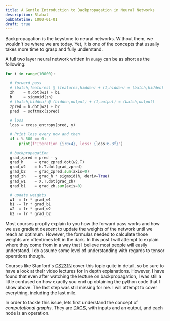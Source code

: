 ```yaml
---
title: A Gentle Introduction to Backpropagation in Neural Networks
description: Blabal
pubDatetime: 1000-01-01
draft: true
---
```


Backpropagation is the keystone to neural networks. Without them, we wouldn't be where we are today. Yet, it is one of the concepts that usually takes more time to grasp and fully understand.

A full two layer neural network written in `numpy` can be as short as the following:

```python
for i in range(10000):

  # forward pass
  # (batch,features) @ (features,hidden) + (1,hidden) = (batch,hidden)
  zh    = X.dot(w1) + b1
  h     = sigmoid(zh)
  # (batch,hidden) @ (hidden,output) + (1,output) = (batch,output)
  zpred = h.dot(w2) + b2
  pred  = softmax(zpred)

  # loss
  loss = cross_entropy(pred, y)

  # Print loss every now and then
  if i % 500 == 0:
      print(f"Iteration {i:0>4}, loss: {loss:6.3f}")

  # backpropagation
  grad_zpred = pred - y
  grad_h     = grad_zpred.dot(w2.T)
  grad_w2    = h.T.dot(grad_zpred)
  grad_b2    = grad_zpred.sum(axis=0)
  grad_zh    = grad_h * sigmoid(h, deriv=True)
  grad_w1    = X.T.dot(grad_zh)
  grad_b1    = grad_zh.sum(axis=0)

  # update weights
  w1 -= lr * grad_w1
  b1 -= lr * grad_b1
  w2 -= lr * grad_w2
  b2 -= lr * grad_b2
```

Most courses proptly explain to you how the forward pass works and how we use gradient descent to update the weights of the network until we reach an optimum. However, the formulas needed to calculate those weights are oftentimes left in the dark. In this post I will attempt to explain where they come from in a way that I believe most people will easily understand. I do assume some level of understanding with regards to tensor operations though.

Courses like Stanford's [CS231N](http://cs231n.stanford.edu/syllabus.html) cover this topic quite in detail, so be sure to have a look at their video lectures for in depth explanations. However, I have found that even after watching the lecture on backpropagation, I was still a little confused on how exactly you end up obtaining the python code that I show above. The last step was still missing for me. I will attempt to cover everything, including the last mile.

In order to tackle this issue, lets first understand the concept of _computational graphs_. They are [DAGS](https://en.wikipedia.org/wiki/Directed_acyclic_graph), with inputs and an output, and each node is an operation.
